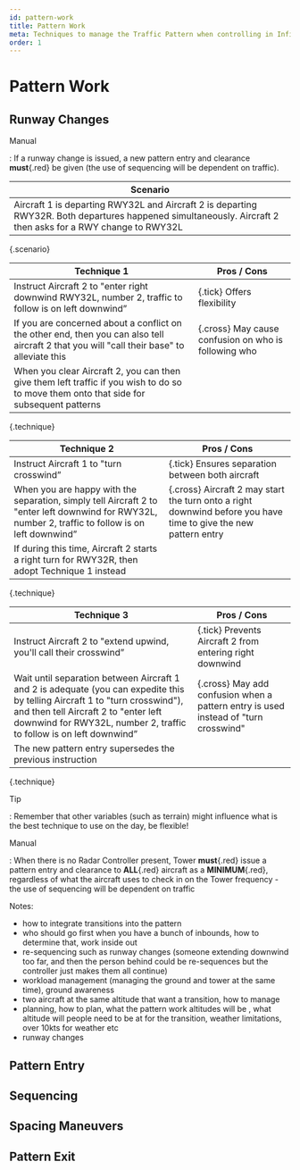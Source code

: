 ```yaml
---
id: pattern-work
title: Pattern Work
meta: Techniques to manage the Traffic Pattern when controlling in Infinite Flight.
order: 1
---
```




# Pattern Work



## Runway Changes



Manual

: If a runway change is issued, a new pattern entry and clearance **must**{.red} be given (the use of sequencing will be dependent on traffic).



| Scenario                                                     |
| ------------------------------------------------------------ |
| Aircraft 1 is departing RWY32L and Aircraft 2 is departing RWY32R. Both departures happened simultaneously. Aircraft 2 then asks for a RWY change to RWY32L |

{.scenario}

| Technique 1                                                  | Pros / Cons                                          |
| ------------------------------------------------------------ | ---------------------------------------------------- |
| Instruct Aircraft 2 to "enter right downwind RWY32L, number 2, traffic to follow is on left downwind” | {.tick} Offers flexibility                           |
| If you are concerned about a conflict on the other end, then you can also tell aircraft 2 that you will "call their base" to alleviate this | {.cross} May cause confusion on who is following who |
| When you clear Aircraft 2, you can then give them left traffic if you wish to do so to move them onto that side for subsequent patterns |                                                      |

{.technique}

| Technique 2                                                  | Pros / Cons                                                  |
| ------------------------------------------------------------ | ------------------------------------------------------------ |
| Instruct Aircraft 1 to "turn crosswind”                      | {.tick} Ensures separation between both aircraft             |
| When you are happy with the separation, simply tell Aircraft 2 to "enter left downwind for RWY32L, number 2, traffic to follow is on left downwind” | {.cross} Aircraft 2 may start the turn onto a right downwind before you have time to give the new pattern entry |
| If during this time, Aircraft 2 starts a right turn for RWY32R, then adopt Technique 1 instead |                                                              |

{.technique}

| Technique 3                                                  | Pros / Cons                                                  |
| ------------------------------------------------------------ | ------------------------------------------------------------ |
| Instruct Aircraft 2 to "extend upwind, you'll call their crosswind” | {.tick} Prevents Aircraft 2 from entering right downwind     |
| Wait until separation between Aircraft 1 and 2 is adequate (you can expedite this by telling Aircraft 1 to "turn crosswind"), and then tell Aircraft 2 to "enter left downwind for RWY32L, number 2, traffic to follow is on left downwind” | {.cross} May add confusion when a pattern entry is used instead of "turn crosswind" |
| The new pattern entry supersedes the previous instruction    |                                                              |

{.technique}



Tip

: Remember that other variables (such as terrain) might influence what is the best technique to use on the day, be flexible! 





Manual

: When there is no Radar Controller present, Tower **must**{.red} issue a pattern entry and clearance to **ALL**{.red} aircraft as a **MINIMUM**{.red}, regardless of what the aircraft uses to check in on the Tower frequency - the use of sequencing will be dependent on traffic



Notes:

- how to integrate transitions into the pattern
- who should go first when you have a bunch of inbounds, how to determine that, work inside out 
- re-sequencing such as runway changes (someone extending downwind too far, and then the person behind could be re-sequences but the controller just makes them all continue)
- workload management (managing the ground and tower at the same time), ground awareness
- two aircraft at the same altitude that want a transition, how to manage
- planning, how to plan, what the pattern work altitudes will be , what altitude will people need to be at for the transition, weather limitations, over 10kts for weather etc
- runway changes 





## Pattern Entry





## Sequencing





## Spacing Maneuvers





## Pattern Exit